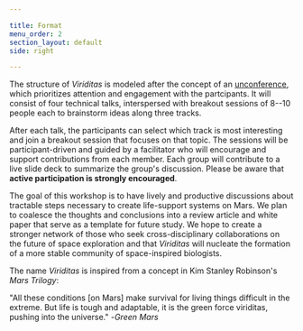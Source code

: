 ```yaml
---

title: Format
menu_order: 2
section_layout: default
side: right

---
```


The structure of *Viriditas* is modeled after the concept of an [unconference](http://journals.plos.org/ploscompbiol/article?id=10.1371/journal.pcbi.1003905),
which prioritizes attention and engagement with the partcipants. It will consist of four technical
talks, interspersed with breakout sessions of 8--10 people each to brainstorm ideas along three
tracks.

After each talk, the participants can select which track is most interesting and join a breakout
session that focuses on that topic. The sessions will be participant-driven and guided by a
facilitator who will encourage and support contributions from each member. Each group will
contribute to a live slide deck to summarize the group's discussion. Please be aware that
<span class="text-primary">**active participation is strongly encouraged**</span>.

The goal of this workshop is to have lively and productive discussions about tractable steps
necessary to create life-support systems on Mars. We plan to coalesce the thoughts and conclusions
into a review article and white paper that serve as a template for future study. We hope to create a
stronger network of those who seek cross-disciplinary collaborations on the future of space
exploration and that *Viriditas* will nucleate the formation of a more stable community of
space-inspired biologists.

The name *Viriditas* is inspired from a concept in Kim Stanley Robinson's *Mars Trilogy*: 

"All these conditions [on Mars] make survival for living things difficult in the extreme. But life is tough and adaptable, it is the green force viriditas, pushing into the universe." -*Green Mars*
